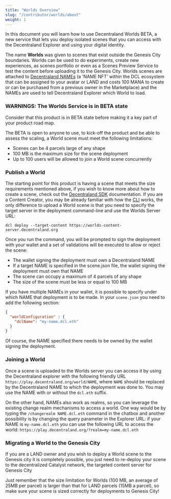 ```yaml
---
title: "Worlds Overview"
slug: "/contributor/worlds/about"
weight: 1
---
```


In this document you will learn how to use Decentraland Worlds BETA, a new service that lets you deploy isolated scenes that you can access with the Decentraland Explorer and using your digital identity.  

The name **Worlds** was given to scenes that exist outside the Genesis City boundaries. Worlds can be used to do experiments, create new experiences, as scenes portfolio or even as a Scenes Preview Service to test the content before uploading it to the Genesis City. Worlds scenes are attached to [Decentraland NAMEs](https://builder.decentraland.org/names) (a 'NAME NFT’ within the DCL ecosystem that can be assigned to your avatar or LAND and costs 100 MANA to create or can be purchased from a previous owner in the Marketplace) and the NAMEs are used to tell Decentraland Explorer which World to load.  

### WARNINGS: The Worlds Service is in BETA state

Consider that this product is in BETA state before making it a key part of your product road map.  

The BETA is open to anyone to use, to kick-off the product and be able to assess the scaling, a World scene must meet the following limitations: 
- Scenes can be 4 parcels large of any shape 
- 100 MB is the maximum size for the scene deployment 
- Up to 100 users will be allowed to join a World scene concurrently  

### Publish a World 

The starting point for this product is having a scene that meets the size requirements mentioned above, if you wish to know more about how to create a scene, check out the [Decentraland SDK](https://docs.decentraland.org/creator/development-guide/sdk-101/) documentation. If you are a Content Creator, you may be already familiar with how the [CLI](https://docs.decentraland.org/creator/development-guide/sdk-101/) works, the only difference to upload a World scene is that you need to specify the target server in the deployment command-line and use the Worlds Server URL: 

`dcl deploy --target-content https://worlds-content-server.decentraland.org` 


Once you run the command, you will be prompted to sign the deployment with your wallet and a set of validations will be executed to allow or reject the scene: 
- The wallet signing the deployment must own a Decentraland NAME
- If a target NAME is specified in the scene.json file, the wallet signing the deployment must own that NAME 
- The scene can occupy a maximum of 4 parcels of any shape
- The size of the scene must be less or equal to 100 MB 

If you have multiple NAMEs in your wallet, it is possible to specify under which NAME that deployment is to be made. In your `scene.json` you need to add the following section:

```json
{
  "worldConfiguration" : {
    "dclName": "my-name.dcl.eth"
  }
}
```

Of course, the NAME specified there needs to be owned by the wallet signing the deployment.

### Joining a World 

Once a scene is uploaded to the Worlds server you can access it by using the Decentraland explorer with the following friendly URL `https://play.decentraland.org/world/NAME`, where `NAME` should be replaced by the Decentraland NAME to which the deployment was done to. You may use the NAME with or without the `dcl.eth` suffix.

On the other hand, NAMEs also work as realms, so you can leverage the existing change realm mechanisms to access a world. One way would be by typing the `/changerealm NAME.dcl.eth` command in the chatbox and another possibility is by changing the query parameter in the Explorer URL: if your NAME is `my-name.dcl.eth` you can use the following URL to access the world: `https://play.decentraland.org/?realm=my-name.dcl.eth` 

### Migrating a World to the Genesis City  

If you are a LAND owner and you wish to deploy a World scene to the Genesis city it is completely possible, you just need to re-deploy your scene to the decentralized Catalyst network, the targeted content server for Genesis City

Just remember that the size limitation for Worlds (100 MB, an average of 25MB per parcel) is larger than that for LAND parcels (15MB a parcel), so make sure your scene is sized correctly for deployments to Genesis City!